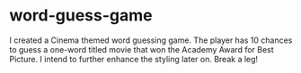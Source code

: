 # word-guess-game

I created a Cinema themed word guessing game. The player has 10 chances to guess a one-word titled movie that won the Academy Award for Best Picture. I intend to further enhance the styling later on. Break a leg!
